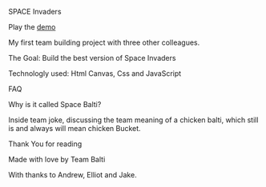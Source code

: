 SPACE Invaders

Play the [demo](http://kasirabbas.me/spaceInvaders/)

My first team building project with three other colleagues.

The Goal: Build the best version of Space Invaders

Technologly used: Html Canvas, Css and JavaScript

FAQ

Why is it called Space Balti?

Inside team joke, discussing the team meaning of a chicken balti, which still is and always will mean chicken Bucket. 

Thank You for reading

Made with love by Team Balti

With thanks to Andrew, Elliot and Jake.
